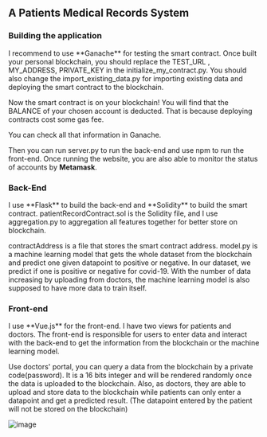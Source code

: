 <h2>A Patients Medical Records System</h2>



<h3>Building the application</h3>
I recommend to use **Ganache** for testing the smart contract. Once built
your personal blockchain, you should replace the TEST_URL 
, MY_ADDRESS, PRIVATE_KEY in the initialize_my_contract.py.
You should also change the import_existing_data.py for importing
existing data and deploying the smart contract to the blockchain.

Now the smart contract is on your blockchain! You will find that 
the BALANCE of your chosen account is deducted. That is because
deploying contracts cost some gas fee. 

You can check all that information in Ganache.

Then you can run server.py to run the back-end
and use npm to run the front-end. Once running the website,
you are also able to monitor the status of accounts by
**Metamask**.





<h3>Back-End</h3>
I use **Flask** to build the back-end and **Solidity** to build the
smart contract. 
patientRecordContract.sol is the Solidity file, and I use aggregation.py
to aggregation all features together for better store on blockchain.

contractAddress is a file that stores the smart contract address.
model.py is a machine learning model that gets the whole dataset from
the blockchain and predict one given datapoint to positive or negative.
In our dataset, we predict if one is positive or negative 
for covid-19. 
With the number of data increasing by uploading from doctors, the machine learning model
is also supposed to have more data to train itself.

<h3>Front-end</h3>
I use **Vue.js** for the front-end. I have two views for patients and doctors.
The front-end is responsible for users to enter data and interact with the back-end
to get the information from the blockchain or the machine learning model.

Use doctors' portal, you can query a data from the blockchain by a private code(password).
It is a 16 bits integer and will be rendered randomly once the data is uploaded to
the blockchain. Also, as doctors, they are able to upload and store data to the blockchain
while patients can only enter a datapoint and get a predicted result.
(The datapoint entered by the patient will not be stored on the blockchain)



![image](https://github.com/Jiayue-Zhou/Patients-Medical-Records-System/blob/master/image_for_introduction/introduction_gif.gif)
